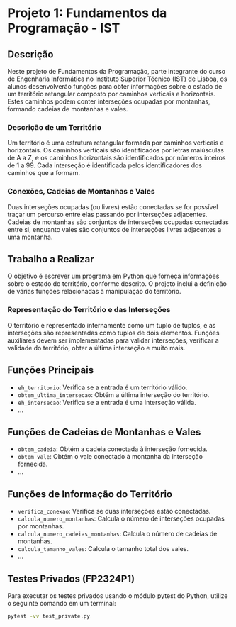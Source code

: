 # Projeto 1: Fundamentos da Programação - IST

## Descrição

Neste projeto de Fundamentos da Programação, parte integrante do curso de Engenharia Informática no Instituto Superior Técnico (IST) de Lisboa, os alunos desenvolverão funções para obter informações sobre o estado de um território retangular composto por caminhos verticais e horizontais. Estes caminhos podem conter interseções ocupadas por montanhas, formando cadeias de montanhas e vales.

### Descrição de um Território

Um território é uma estrutura retangular formada por caminhos verticais e horizontais. Os caminhos verticais são identificados por letras maiúsculas de A a Z, e os caminhos horizontais são identificados por números inteiros de 1 a 99. Cada interseção é identificada pelos identificadores dos caminhos que a formam.

### Conexões, Cadeias de Montanhas e Vales

Duas interseções ocupadas (ou livres) estão conectadas se for possível traçar um percurso entre elas passando por interseções adjacentes. Cadeias de montanhas são conjuntos de interseções ocupadas conectadas entre si, enquanto vales são conjuntos de interseções livres adjacentes a uma montanha.

## Trabalho a Realizar

O objetivo é escrever um programa em Python que forneça informações sobre o estado do território, conforme descrito. O projeto inclui a definição de várias funções relacionadas à manipulação do território.

### Representação do Território e das Interseções

O território é representado internamente como um tuplo de tuplos, e as interseções são representadas como tuplos de dois elementos. Funções auxiliares devem ser implementadas para validar interseções, verificar a validade do território, obter a última interseção e muito mais.

## Funções Principais
- `eh_territorio`: Verifica se a entrada é um território válido.
- `obtem_ultima_intersecao`: Obtém a última interseção do território.
- `eh_intersecao`: Verifica se a entrada é uma interseção válida.
- ...

## Funções de Cadeias de Montanhas e Vales
- `obtem_cadeia`: Obtém a cadeia conectada à interseção fornecida.
- `obtem_vale`: Obtém o vale conectado à montanha da interseção fornecida.
- ...

## Funções de Informação do Território
- `verifica_conexao`: Verifica se duas interseções estão conectadas.
- `calcula_numero_montanhas`: Calcula o número de interseções ocupadas por montanhas.
- `calcula_numero_cadeias_montanhas`: Calcula o número de cadeias de montanhas.
- `calcula_tamanho_vales`: Calcula o tamanho total dos vales.
- ...

## Testes Privados (FP2324P1)

Para executar os testes privados usando o módulo pytest do Python, utilize o seguinte comando em um terminal:

```bash
pytest -vv test_private.py

